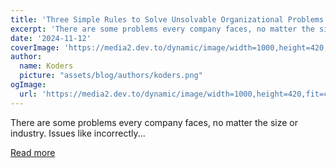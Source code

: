 ```yaml
---
title: 'Three Simple Rules to Solve Unsolvable Organizational Problems'
excerpt: 'There are some problems every company faces, no matter the size or industry. Issues like incorrectly...'
date: '2024-11-12'
coverImage: 'https://media2.dev.to/dynamic/image/width=1000,height=420,fit=cover,gravity=auto,format=auto/https%3A%2F%2Fdev-to-uploads.s3.amazonaws.com%2Fuploads%2Farticles%2Fmy5cni601xxhddocyv3q.png'
author:
  name: Koders
  picture: "assets/blog/authors/koders.png"
ogImage:
  url: 'https://media2.dev.to/dynamic/image/width=1000,height=420,fit=cover,gravity=auto,format=auto/https%3A%2F%2Fdev-to-uploads.s3.amazonaws.com%2Fuploads%2Farticles%2Fmy5cni601xxhddocyv3q.png'
---
```


There are some problems every company faces, no matter the size or industry. Issues like incorrectly...

[Read more](https://dev.to/perssondennis/three-simple-rules-to-solve-unsolvable-organizational-problems-3o3n)
